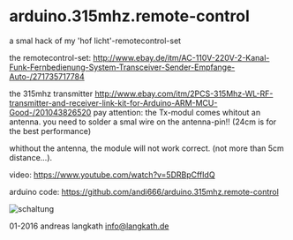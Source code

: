 # arduino.315mhz.remote-control
a smal hack of my 'hof licht'-remotecontrol-set

the remotecontrol-set:
http://www.ebay.de/itm/AC-110V-220V-2-Kanal-Funk-Fernbedienung-System-Transceiver-Sender-Empfange-Auto-/271735717784

the 315mhz transmitter
http://www.ebay.com/itm/2PCS-315Mhz-WL-RF-transmitter-and-receiver-link-kit-for-Arduino-ARM-MCU-Good-/201043826520
pay attention: the Tx-modul comes whitout an antenna. you need to solder a smal wire on the antenna-pin!!
(24cm is for the best performance)

whithout the antenna, the module will not work correct. (not more than 5cm distance...). 


video: https://www.youtube.com/watch?v=5DRBpCffIdQ

arduino code: https://github.com/andi666/arduino.315mhz.remote-control


![schaltung](https://cloud.githubusercontent.com/assets/15942333/12417855/60c9990e-beab-11e5-9186-01191009c092.jpg)


01-2016
andreas langkath
info@langkath.de
